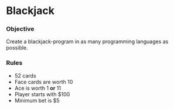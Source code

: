 # Blackjack

### Objective
Create a blackjack-program in as many programming languages as possible. 

### Rules
- 52 cards
- Face cards are worth 10
- Ace is worth 1 **or** 11
- Player starts with $100
- Minimum bet is $5
